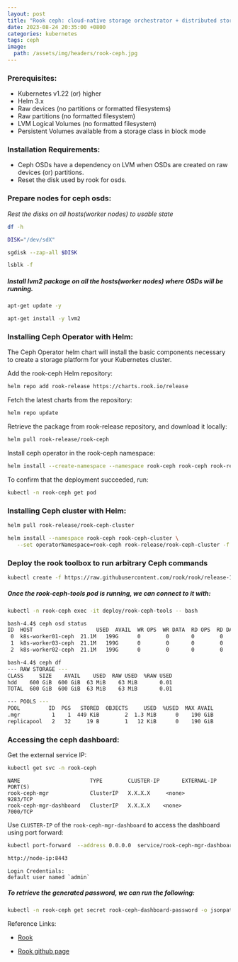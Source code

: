 ```yaml
---
layout: post
title: "Rook ceph: cloud-native storage orchestrator + distributed storage system"
date: 2023-08-24 20:35:00 +0800
categories: kubernetes
tags: ceph
image:
  path: /assets/img/headers/rook-ceph.jpg
---
```


### Prerequisites:

- Kubernetes v1.22 (or) higher
- Helm 3.x
- Raw devices (no partitions or formatted filesystems)
- Raw partitions (no formatted filesystem)
- LVM Logical Volumes (no formatted filesystem)
- Persistent Volumes available from a storage class in block mode

### Installation Requirements:

- Ceph OSDs have a dependency on LVM when OSDs are created on raw devices (or) partitions.
- Reset the disk used by rook for osds.

### Prepare nodes for ceph osds:

*Rest the disks on all hosts(worker nodes) to usable state*

```sh
df -h

DISK="/dev/sdX"

sgdisk --zap-all $DISK

lsblk -f
```

##### Install lvm2 package on all the hosts(worker nodes) where OSDs will be running.

```sh
apt-get update -y 

apt-get install -y lvm2
```

### Installing Ceph Operator with Helm:
The Ceph Operator helm chart will install the basic components necessary to create a storage platform for your Kubernetes cluster.

Add the rook-ceph Helm repository:
```sh
helm repo add rook-release https://charts.rook.io/release
```

Fetch the latest charts from the repository:
```sh
helm repo update
```

Retrieve the package from rook-release repository, and download it locally:

```sh
helm pull rook-release/rook-ceph
```

Install ceph operator in the rook-ceph namespace:

```sh
helm install --create-namespace --namespace rook-ceph rook-ceph rook-release/rook-ceph -f values.yaml --version 1.12
```

To confirm that the deployment succeeded, run:
```sh
kubectl -n rook-ceph get pod
```

### Installing Ceph cluster with Helm:

```sh
helm pull rook-release/rook-ceph-cluster
```

```sh
helm install --namespace rook-ceph rook-ceph-cluster \
   --set operatorNamespace=rook-ceph rook-release/rook-ceph-cluster -f values.yaml
```

### Deploy the rook toolbox to run arbitrary Ceph commands
```sh
kubectl create -f https://raw.githubusercontent.com/rook/rook/release-1.12/deploy/examples/toolbox.yaml
```

##### Once the rook-ceph-tools pod is running, we can connect to it with:
```sh
kubectl -n rook-ceph exec -it deploy/rook-ceph-tools -- bash
```

```sh
bash-4.4$ ceph osd status
ID  HOST                    USED  AVAIL  WR OPS  WR DATA  RD OPS  RD DATA  STATE
 0  k8s-worker01-ceph  21.1M   199G      0        0       0        0   exists,up
 1  k8s-worker03-ceph  21.1M   199G      0        0       0        0   exists,up
 2  k8s-worker02-ceph  21.1M   199G      0        0       0        0   exists,up

bash-4.4$ ceph df
--- RAW STORAGE ---
CLASS     SIZE    AVAIL    USED  RAW USED  %RAW USED
hdd    600 GiB  600 GiB  63 MiB    63 MiB       0.01
TOTAL  600 GiB  600 GiB  63 MiB    63 MiB       0.01

--- POOLS ---
POOL         ID  PGS   STORED  OBJECTS     USED  %USED  MAX AVAIL
.mgr          1    1  449 KiB        2  1.3 MiB      0    190 GiB
replicapool   2   32     19 B        1   12 KiB      0    190 GiB
```

### Accessing the ceph dashboard:

Get the external service IP:
```sh
kubectl get svc -n rook-ceph
```
```
NAME                      TYPE        CLUSTER-IP       EXTERNAL-IP   PORT(S)
rook-ceph-mgr             ClusterIP   X.X.X.X     <none>        9283/TCP            
rook-ceph-mgr-dashboard   ClusterIP   X.X.X.X    <none>        7000/TCP 
```
Use `CLUSTER-IP` of the `rook-ceph-mgr-dashboard` to access the dashboard using port forward:

```sh
kubectl port-forward  --address 0.0.0.0  service/rook-ceph-mgr-dashboard 8443:7000 -n rook-ceph
```

```html
http://node-ip:8443 
```
```
Login Credentials:
default user named `admin`
```
##### To retrieve the generated password, we can run the following:
```sh
kubectl -n rook-ceph get secret rook-ceph-dashboard-password -o jsonpath="{['data']['password']}" | base64 --decode && echo
```
Reference Links:

- [Rook](https://rook.io/docs/rook/v1.12/Getting-Started/intro/)

- [Rook github page](https://github.com/rook/rook/tree/master/deploy/examples)